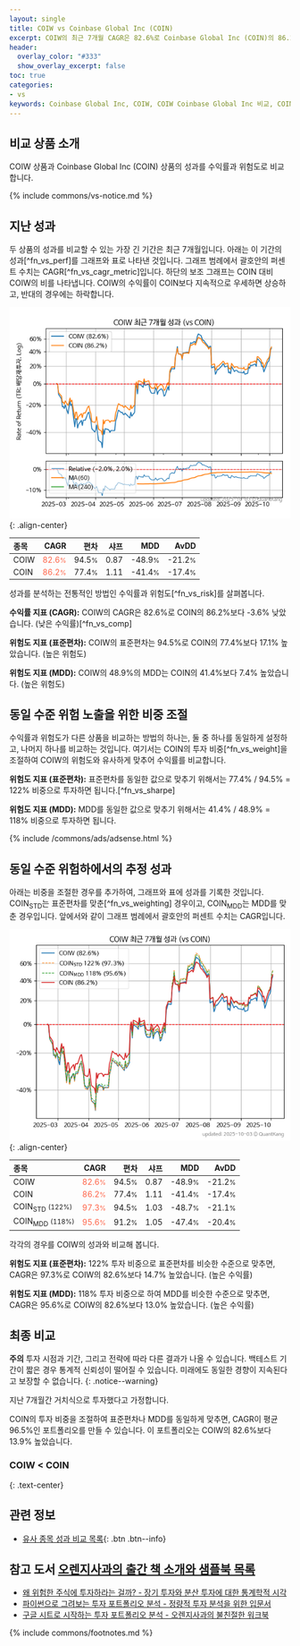 ```yaml
---
layout: single
title: COIW vs Coinbase Global Inc (COIN)
excerpt: COIW의 최근 7개월 CAGR은 82.6%로 Coinbase Global Inc (COIN)의 86.2%보다 -3.6% 낮았습니다.
header:
  overlay_color: "#333"
  show_overlay_excerpt: false
toc: true
categories:
- vs
keywords: Coinbase Global Inc, COIW, COIW Coinbase Global Inc 비교, COIN, COIW COIW 비교
---
```


## 비교 상품 소개


COIW 상품과 Coinbase Global Inc (COIN) 상품의 성과를 수익률과 위험도로 비교합니다.





{% include commons/vs-notice.md %}

## 지난 성과

두 상품의 성과를 비교할 수 있는 가장 긴 기간은 최근 7개월입니다. 아래는 이 기간의 성과[^fn_vs_perf]를 그래프와 표로 나타낸 것입니다.
그래프 범례에서 괄호안의 퍼센트 수치는 CAGR[^fn_vs_cagr_metric]입니다.
하단의 보조 그래프는 COIN 대비 COIW의 비를 나타냅니다.
COIW의 수익률이 COIN보다 지속적으로 우세하면 상승하고, 반대의 경우에는 하락합니다.

![COIW](/vs/images/coiw-vs-coin_dual.png){: .align-center}

| **종목** | **CAGR** | **편차** | **샤프** | **MDD** | **AvDD** |
| :------------ | ------: | -----------: | -------: | ------: | -------: |
| COIW | <span style="color: tomato">82.6<small>%</small></span> | 94.5<small>%</small> | 0.87 | -48.9<small>%</small> | -21.2<small>%</small> |
| COIN | <span style="color: tomato">86.2<small>%</small></span> | 77.4<small>%</small> | 1.11 | -41.4<small>%</small> | -17.4<small>%</small> |

<!-- more -->


성과를 분석하는 전통적인 방법인 수익률과 위험도[^fn_vs_risk]를 살펴봅니다.

**수익률 지표 (CAGR):** COIW의 CAGR은 82.6%로 COIN의 86.2%보다 -3.6% 낮았습니다. (낮은 수익률)[^fn_vs_comp]

**위험도 지표 (표준편차):** COIW의 표준편차는 94.5%로 COIN의 77.4%보다 17.1% 높았습니다. (높은 위험도)

**위험도 지표 (MDD):** COIW의 48.9%의 MDD는 COIN의 41.4%보다 7.4% 높았습니다. (높은 위험도)



## 동일 수준 위험 노출을 위한 비중 조절

수익률과 위험도가 다른 상품을 비교하는 방법의 하나는, 둘 중 하나를 동일하게 설정하고, 나머지 하나를 비교하는 것입니다.
여기서는 COIN의 투자 비중[^fn_vs_weight]을 조절하여 COIW의 위험도와 유사하게 맞추어 수익률를 비교합니다.

**위험도 지표 (표준편차):** 표준편차를 동일한 값으로 맞추기 위해서는 77.4% / 94.5% = 122% 비중으로 투자하면 됩니다.[^fn_vs_sharpe]

**위험도 지표 (MDD):** MDD를 동일한 값으로 맞추기 위해서는 41.4% / 48.9% = 118% 비중으로 투자하면 됩니다.


{% include /commons/ads/adsense.html %}



## 동일 수준 위험하에서의 추정 성과

아래는 비중을 조절한 경우를 추가하여, 그래프와 표에 성과를 기록한 것입니다.
COIN<sub>STD</sub>는 표준편차를 맞춘[^fn_vs_weighting] 경우이고, COIN<sub>MDD</sub>는 MDD를 맞춘 경우입니다.
앞에서와 같이 그래프 범례에서 괄호안의 퍼센트 수치는 CAGR입니다.


![COIW](/vs/images/coiw-vs-coin.png){: .align-center}



| **종목** | **CAGR** | **편차** | **샤프** | **MDD** | **AvDD** |
| :------------ | ------: | -----------: | -------: | ------: | -------: |
| COIW | <span style="color: tomato">82.6<small>%</small></span> | 94.5<small>%</small> | 0.87 | -48.9<small>%</small> | -21.2<small>%</small> |
| COIN | <span style="color: tomato">86.2<small>%</small></span> | 77.4<small>%</small> | 1.11 | -41.4<small>%</small> | -17.4<small>%</small> |
| COIN<sub>STD</sub> <small>(122%)</small> | <span style="color: tomato">97.3<small>%</small></span> | 94.5<small>%</small> | 1.03 | -48.7<small>%</small> | -21.1<small>%</small> |
| COIN<sub>MDD</sub> <small>(118%)</small> | <span style="color: tomato">95.6<small>%</small></span> | 91.2<small>%</small> | 1.05 | -47.4<small>%</small> | -20.4<small>%</small> |



각각의 경우를 COIW의 성과와 비교해 봅니다.

**위험도 지표 (표준편차):** 122% 투자 비중으로 표준편차를 비슷한 수준으로 맞추면, CAGR은 97.3%로 COIW의 82.6%보다 14.7% 높았습니다. (높은 수익률)

**위험도 지표 (MDD):** 118% 투자 비중으로 하여 MDD를 비슷한 수준으로 맞추면, CAGR은 95.6%로 COIW의 82.6%보다 13.0% 높았습니다. (높은 수익률)




## 최종 비교

**주의** 투자 시점과 기간, 그리고 전략에 따라 다른 결과가 나올 수 있습니다. 백테스트 기간이 짧은 경우 통계적 신뢰성이 떨어질 수 있습니다. 미래에도 동일한 경향이 지속된다고 보장할 수 없습니다.
{: .notice--warning}

지난 7개월간 거치식으로 투자했다고 가정합니다.

COIN의 투자 비중을 조절하여 표준편차나 MDD를 동일하게 맞추면, CAGR이 평균 96.5%인 포트폴리오를 만들 수 있습니다.
이 포트폴리오는 COIW의 82.6%보다 13.9% 높았습니다.

### COIW &lt; COIN
{: .text-center}


## 관련 정보

- [유사 종목 성과 비교 목록](/vs/){: .btn .btn--info}


## 참고 도서 [오렌지사과의 출간 책 소개와 샘플북 목록](https://kongdori.tistory.com/691)

- [왜 위험한 주식에 투자하라는 걸까? - 장기 투자와 분산 투자에 대한 통계학적 시각](https://kongdori.tistory.com/421)
- [파이썬으로 그려보는 투자 포트폴리오 분석  - 정량적 투자 분석을 위한 입문서](https://kongdori.tistory.com/643)
- [구글 시트로 시작하는 투자 포트폴리오 분석 - 오렌지사과의 불친절한 워크북](https://kongdori.tistory.com/449)

{% include commons/footnotes.md %}